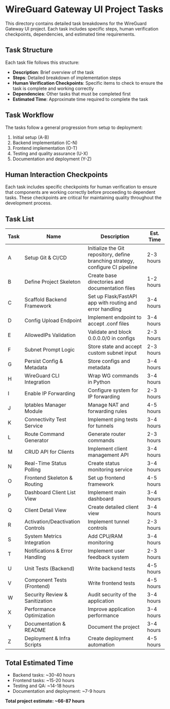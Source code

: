 # WireGuard Gateway UI Project Tasks

This directory contains detailed task breakdowns for the WireGuard Gateway UI project. Each task includes specific steps, human verification checkpoints, dependencies, and estimated time requirements.

## Task Structure

Each task file follows this structure:
- **Description**: Brief overview of the task
- **Steps**: Detailed breakdown of implementation steps
- **Human Verification Checkpoints**: Specific items to check to ensure the task is complete and working correctly
- **Dependencies**: Other tasks that must be completed first
- **Estimated Time**: Approximate time required to complete the task

## Task Workflow

The tasks follow a general progression from setup to deployment:
1. Initial setup (A-B)
2. Backend implementation (C-N)
3. Frontend implementation (O-T)
4. Testing and quality assurance (U-X)
5. Documentation and deployment (Y-Z)

## Human Interaction Checkpoints

Each task includes specific checkpoints for human verification to ensure that components are working correctly before proceeding to dependent tasks. These checkpoints are critical for maintaining quality throughout the development process.

## Task List

| Task | Name | Description | Est. Time |
|------|------|-------------|-----------|
| A | Setup Git & CI/CD | Initialize the Git repository, define branching strategy, configure CI pipeline | 2-3 hours |
| B | Define Project Skeleton | Create base directories and documentation files | 1-2 hours |
| C | Scaffold Backend Framework | Set up Flask/FastAPI app with routing and error handling | 3-4 hours |
| D | Config Upload Endpoint | Implement endpoint to accept .conf files | 3-4 hours |
| E | AllowedIPs Validation | Validate and block 0.0.0.0/0 in configs | 2-3 hours |
| F | Subnet Prompt Logic | Store state and accept custom subnet input | 2-3 hours |
| G | Persist Config & Metadata | Store configs and metadata | 3-4 hours |
| H | WireGuard CLI Integration | Wrap WG commands in Python | 3-4 hours |
| I | Enable IP Forwarding | Configure system for IP forwarding | 2-3 hours |
| J | Iptables Manager Module | Manage NAT and forwarding rules | 4-5 hours |
| K | Connectivity Test Service | Implement ping tests for tunnels | 3-4 hours |
| L | Route Command Generator | Generate router commands | 2-3 hours |
| M | CRUD API for Clients | Implement client management API | 3-4 hours |
| N | Real-Time Status Polling | Create status monitoring service | 3-4 hours |
| O | Frontend Skeleton & Routing | Set up frontend framework | 4-5 hours |
| P | Dashboard Client List View | Implement main dashboard | 3-4 hours |
| Q | Client Detail View | Create detailed client view | 3-4 hours |
| R | Activation/Deactivation Controls | Implement tunnel controls | 2-3 hours |
| S | System Metrics Integration | Add CPU/RAM monitoring | 3-4 hours |
| T | Notifications & Error Handling | Implement user feedback system | 2-3 hours |
| U | Unit Tests (Backend) | Write backend tests | 4-5 hours |
| V | Component Tests (Frontend) | Write frontend tests | 4-5 hours |
| W | Security Review & Sanitization | Audit security of the application | 3-4 hours |
| X | Performance Optimization | Improve application performance | 3-4 hours |
| Y | Documentation & README | Document the project | 3-4 hours |
| Z | Deployment & Infra Scripts | Create deployment automation | 4-5 hours |

## Total Estimated Time

- Backend tasks: ~30-40 hours
- Frontend tasks: ~15-20 hours 
- Testing and QA: ~14-18 hours
- Documentation and deployment: ~7-9 hours

**Total project estimate: ~66-87 hours**